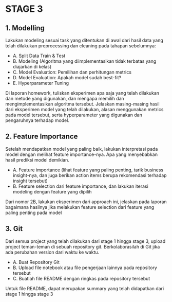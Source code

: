 # STAGE 3

## 1. Modelling
Lakukan modeling sesuai task yang ditentukan di awal dari hasil data yang telah dilakukan preprocessing dan cleaning pada tahapan sebelumnya:

* A. Split Data Train & Test
* B. Modeling (Algoritma yang diimplementasikan tidak terbatas yang diajarkan di kelas)
* C. Model Evaluation: Pemilihan dan perhitungan metrics
* D. Model Evaluation: Apakah model sudah best-fit?
* E. Hyperparameter Tuning

Di laporan homework, tuliskan eksperimen apa saja yang telah dilakukan dan metode yang digunakan, dan mengapa memilih dan mengimplementasikan algoritma tersebut. Jelaskan masing-masing hasil dari eksperimen model yang telah dilakukan, alasan menggunakan metrics pada model tersebut, serta hyperparameter yang digunakan dan pengaruhnya terhadap model.

## 2. Feature Importance

Setelah mendapatkan model yang paling baik, lakukan interpretasi pada model dengan melihat feature importance-nya. Apa yang menyebabkan hasil prediksi model demikian.

* A. Feature importance (lihat feature yang paling penting, tarik business insight-nya, dan juga berikan action items berupa rekomendasi terhadap insight tersebut)
* B. Feature selection dari feature importance, dan lakukan iterasi modeling dengan feature yang dipilih

Dari nomor 2B, lakukan eksperimen dari approach ini, jelaskan pada laporan bagaimana hasilnya jika melakukan feature selection dari feature yang paling penting pada model

## 3. Git

Dari semua project yang telah dilakukan dari stage 1 hingga stage 3, upload project teman-teman di sebuah repository git. Berkolaborasilah di Git jika ada perubahan version dari waktu ke waktu.

* A. Buat Repository Git
* B. Upload file notebook atau file pengerjaan lainnya pada repository tersebut
* C. Buatlah file README dengan ringkas pada repository tersebut

Untuk file README, dapat merupakan summary yang telah didapatkan dari stage 1 hingga stage 3